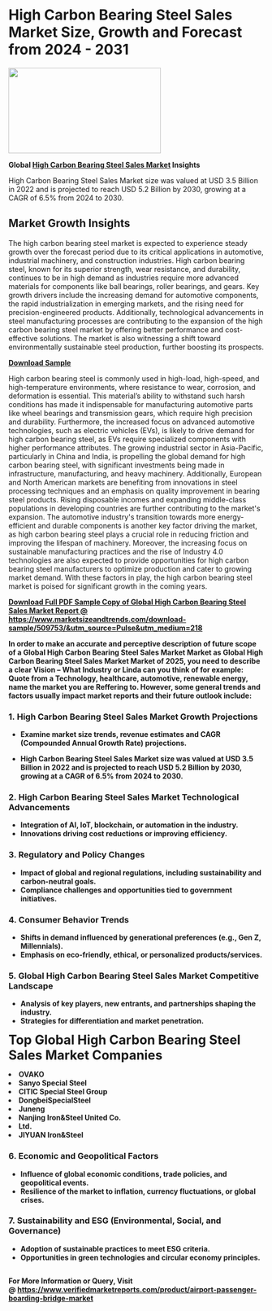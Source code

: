 <H1>High Carbon Bearing Steel Sales Market Size, Growth and Forecast from 2024 - 2031</H1><img class="aligncenter size-medium wp-image-584254" src="https://thirdeyenews.in/wp-content/uploads/2024/09/Global-Market-Research-300x168.jpeg" alt="" width="300" height="168" /><p><strong>Global&nbsp;<a href="https://www.marketsizeandtrends.com/download-sample/509753/&amp;utm_source=Pulse&amp;utm_medium=218">High Carbon Bearing Steel Sales Market</a> Insights</strong></p><p>High Carbon Bearing Steel Sales Market size was valued at USD 3.5 Billion in 2022 and is projected to reach USD 5.2 Billion by 2030, growing at a CAGR of 6.5% from 2024 to 2030.</p><p><h2>Market Growth Insights</h2> <p>The high carbon bearing steel market is expected to experience steady growth over the forecast period due to its critical applications in automotive, industrial machinery, and construction industries. High carbon bearing steel, known for its superior strength, wear resistance, and durability, continues to be in high demand as industries require more advanced materials for components like ball bearings, roller bearings, and gears. Key growth drivers include the increasing demand for automotive components, the rapid industrialization in emerging markets, and the rising need for precision-engineered products. Additionally, technological advancements in steel manufacturing processes are contributing to the expansion of the high carbon bearing steel market by offering better performance and cost-effective solutions. The market is also witnessing a shift toward environmentally sustainable steel production, further boosting its prospects.</p> <p><strong><a href="#">Download Sample</a></strong></p> <p>High carbon bearing steel is commonly used in high-load, high-speed, and high-temperature environments, where resistance to wear, corrosion, and deformation is essential. This material’s ability to withstand such harsh conditions has made it indispensable for manufacturing automotive parts like wheel bearings and transmission gears, which require high precision and durability. Furthermore, the increased focus on advanced automotive technologies, such as electric vehicles (EVs), is likely to drive demand for high carbon bearing steel, as EVs require specialized components with higher performance attributes. The growing industrial sector in Asia-Pacific, particularly in China and India, is propelling the global demand for high carbon bearing steel, with significant investments being made in infrastructure, manufacturing, and heavy machinery. Additionally, European and North American markets are benefiting from innovations in steel processing techniques and an emphasis on quality improvement in bearing steel products. Rising disposable incomes and expanding middle-class populations in developing countries are further contributing to the market's expansion. The automotive industry's transition towards more energy-efficient and durable components is another key factor driving the market, as high carbon bearing steel plays a crucial role in reducing friction and improving the lifespan of machinery. Moreover, the increasing focus on sustainable manufacturing practices and the rise of Industry 4.0 technologies are also expected to provide opportunities for high carbon bearing steel manufacturers to optimize production and cater to growing market demand. With these factors in play, the high carbon bearing steel market is poised for significant growth in the coming years.</p> <p><strong><a href="#"></p><p><span class=""><strong>Download Full PDF Sample Copy of Global High Carbon Bearing Steel Sales Market Report</strong> @ <a href="https://www.marketsizeandtrends.com/download-sample/509753/&amp;utm_source=Pulse&amp;utm_medium=218" target="_blank">https://www.marketsizeandtrends.com/download-sample/509753/&amp;utm_source=Pulse&amp;utm_medium=218</a></span></p><p>In order to make an accurate and perceptive description of future scope of a Global&nbsp;High Carbon Bearing Steel Sales Market Market as Global&nbsp;High Carbon Bearing Steel Sales Market Market of 2025, you need to describe a clear Vision &ndash; What Industry or Linda can you think of for example: Quote from a Technology, healthcare, automotive, renewable energy, name the market you are Reffering to. However, some general trends and factors usually impact market reports and their future outlook include:</p><h3>1.&nbsp;<strong>High Carbon Bearing Steel Sales Market Growth Projections</strong></h3><ul><li>Examine market size trends, revenue estimates and CAGR (Compounded Annual Growth Rate) projections.</li><li><p>High Carbon Bearing Steel Sales Market size was valued at USD 3.5 Billion in 2022 and is projected to reach USD 5.2 Billion by 2030, growing at a CAGR of 6.5% from 2024 to 2030.</p></li></ul><h3>2.&nbsp;<strong>High Carbon Bearing Steel Sales Market Technological Advancements</strong></h3><ul><li>Integration of AI, IoT, blockchain, or automation in the industry.</li><li>Innovations driving cost reductions or improving efficiency.</li></ul><h3>3.&nbsp;<strong>Regulatory and Policy Changes</strong></h3><ul><li>Impact of global and regional regulations, including sustainability and carbon-neutral goals.</li><li>Compliance challenges and opportunities tied to government initiatives.</li></ul><h3>4.&nbsp;<strong>Consumer Behavior Trends</strong></h3><ul><li>Shifts in demand influenced by generational preferences (e.g., Gen Z, Millennials).</li><li>Emphasis on eco-friendly, ethical, or personalized products/services.</li></ul><h3>5.&nbsp;<strong>Global High Carbon Bearing Steel Sales Market Competitive Landscape</strong></h3><ul><li>Analysis of key players, new entrants, and partnerships shaping the industry.</li><li>Strategies for differentiation and market penetration.</li></ul><p data-pm-slice="1 1 []"><span style="color: inherit; font-family: inherit; font-size: 25px;">Top Global High Carbon Bearing Steel Sales Market Companies</span></p><div class="" data-test-id=""><p><li>OVAKO</li><li> Sanyo Special Steel</li><li> CITIC Special Steel Group</li><li> DongbeiSpecialSteel</li><li> Juneng</li><li> Nanjing Iron&Steel United Co.</li><li>Ltd.</li><li> JIYUAN Iron&Steel</li></p></div><h3>6.&nbsp;<strong>Economic and Geopolitical Factors</strong></h3><ul><li>Influence of global economic conditions, trade policies, and geopolitical events.</li><li>Resilience of the market to inflation, currency fluctuations, or global crises.</li></ul><h3>7.&nbsp;<strong>Sustainability and ESG (Environmental, Social, and Governance)</strong></h3><ul><li>Adoption of sustainable practices to meet ESG criteria.</li><li>Opportunities in green technologies and circular economy principles.</li></ul><h2><strong style="font-size: 14px;">For More Information or Query, Visit @&nbsp;</strong><a style="background-color: #ffffff; font-size: 14px;" href="https://www.marketsizeandtrends.com/report/high-carbon-bearing-steel-sales-market/" target="_blank">https://www.verifiedmarketreports.com/product/airport-passenger-boarding-bridge-market</a></h2>

